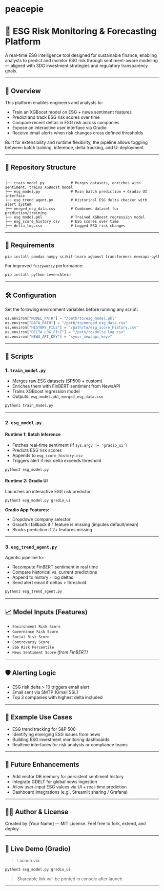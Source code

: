 # peacepie
# 📘 ESG Risk Monitoring & Forecasting Platform

A real-time ESG intelligence tool designed for sustainable finance, enabling analysts to predict and monitor ESG risk through sentiment-aware modeling — aligned with SDG investment strategies and regulatory transparency goals.


---

## 🧠 Overview

This platform enables engineers and analysts to:

* Train an XGBoost model on ESG + news sentiment features
* Predict and track ESG risk scores over time
* Compare recent deltas in ESG risk across companies
* Expose an interactive user interface via Gradio
* Receive email alerts when risk changes cross defined thresholds

Built for extensibility and runtime flexibility, the pipeline allows toggling between batch training, inference, delta tracking, and UI deployment.

---

## 📁 Repository Structure

```
.
├── train_model.py            # Merges datasets, enriches with sentiment, trains XGBoost model
├── esg_model.py              # Main batch prediction + Gradio UI interface
├── esg_trend_agent.py        # Historical ESG delta checker with alert system
├── merged_esg_data.csv       # Combined dataset for prediction/training
├── esg_model.pkl             # Trained XGBoost regression model
├── esg_score_history.csv     # ESG scores over time
├── delta_log.csv             # Logged ESG risk changes
```

---

## 🔧 Requirements

```bash
pip install pandas numpy scikit-learn xgboost transformers newsapi-python fuzzywuzzy gradio
```

For improved `fuzzywuzzy` performance:

```bash
pip install python-Levenshtein
```

---

## 🛠️ Configuration

Set the following environment variables before running any script:

```python
os.environ["MODEL_PATH"] = "/path/to/esg_model.pkl"
os.environ["DATA_PATH"] = "/path/to/merged_esg_data.csv"
os.environ["HISTORY_FILE"] = "/path/to/esg_score_history.csv"
os.environ["DELTA_LOG_FILE"] = "/path/to/delta_log.csv"
os.environ["NEWS_API_KEY"] = "<your_newsapi_key>"
```

---

## 🚀 Scripts

### 1. `train_model.py`

* Merges raw ESG datasets (SP500 + custom)
* Enriches them with FinBERT sentiment from NewsAPI
* Trains XGBoost regression model
* Outputs: `esg_model.pkl`, `merged_esg_data.csv`

```bash
python3 train_model.py
```

---

### 2. `esg_model.py`

#### Runtime 1: Batch Inference

* Fetches real-time sentiment (if `sys.argv != 'gradio_ui'`)
* Predicts ESG risk scores
* Appends to `esg_score_history.csv`
* Triggers alert if risk delta exceeds threshold

```bash
python3 esg_model.py
```

#### Runtime 2: Gradio UI

Launches an interactive ESG risk predictor.

```bash
python3 esg_model.py gradio_ui
```

**Gradio App Features:**

* Dropdown company selector
* Graceful fallback if 1 feature is missing (imputes default/mean)
* Blocks prediction if 2+ features missing

---

### 3. `esg_trend_agent.py`

Agentic pipeline to:

* Recompute FinBERT sentiment in real time
* Compare historical vs. current predictions
* Append to history + log deltas
* Send alert email if deltas > threshold

```bash
python3 esg_trend_agent.py
```

---

## 📈 Model Inputs (Features)

* `Environment Risk Score`
* `Governance Risk Score`
* `Social Risk Score`
* `Controversy Score`
* `ESG Risk Percentile`
* `News Sentiment Score` *(from FinBERT)*

---

## 🛡️ Alerting Logic

* ESG risk delta > 10 triggers email alert
* Email sent via SMTP (Gmail SSL)
* Top 3 companies with highest delta included

---

## 🧪 Example Use Cases

* ESG trend tracking for S\&P 500
* Identifying emerging ESG issues from news
* Building ESG investment monitoring dashboards
* Realtime interfaces for risk analysts or compliance teams

---

## 🧠 Future Enhancements

* Add vector DB memory for persistent sentiment history
* Integrate GDELT for global news ingestion
* Allow user-input ESG values via UI + real-time prediction
* Dashboard integrations (e.g., Streamlit sharing / Grafana)

---

## 👨‍💻 Author & License

Created by \[Your Name] — MIT License. Feel free to fork, extend, and deploy.

---

## 🔗 Live Demo (Gradio)

> Launch via:

```bash
python3 esg_model.py gradio_ui
```

> Shareable link will be printed in console after launch.

---
